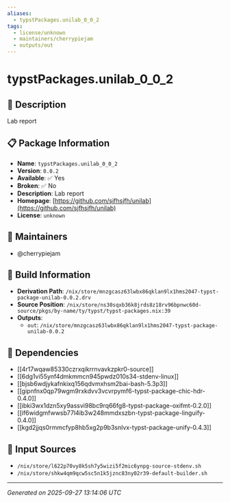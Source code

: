 ```yaml
---
aliases:
  - typstPackages.unilab_0_0_2
tags:
  - license/unknown
  - maintainers/cherrypiejam
  - outputs/out
---
```


# typstPackages.unilab_0_0_2

## 📝 Description

Lab report

## 📋 Package Information

- **Name**: `typstPackages.unilab_0_0_2`
- **Version**: `0.0.2`
- **Available**: ✅ Yes
- **Broken**: ✅ No
- **Description**: Lab report
- **Homepage**: [https://github.com/sjfhsjfh/unilab](https://github.com/sjfhsjfh/unilab)
- **License**: `unknown`
## 👥 Maintainers

- @cherrypiejam


## 🔧 Build Information

- **Derivation Path**: `/nix/store/mnzgcasz63lwbx86qklan9lx1hms2047-typst-package-unilab-0.0.2.drv`
- **Source Position**: `/nix/store/ns30sqxb36k8jrds8z18rv96bpnwc60d-source/pkgs/by-name/ty/typst/typst-packages.nix:39`
- **Outputs**:
  - `out`:  `/nix/store/mnzgcasz63lwbx86qklan9lx1hms2047-typst-package-unilab-0.0.2`

## 🔗 Dependencies

- [[4r17wqaw85330czrxqikrrnvavkzpkr0-source]]
- [[6dg1vi55ynf4dmkmmcn945pwdz010s34-stdenv-linux]]
- [[bjsb6wdjykafnkixq156qdvmxhsm2bai-bash-5.3p3]]
- [[gipnfnx0qp79wgm9rxkdvv3vcvrpymf6-typst-package-chic-hdr-0.4.0]]
- [[ibki3wx1dzn5xy9assvi98bc9rq66fg8-typst-package-oxifmt-0.2.0]]
- [[if6widgmfwwsb77l4ib3w248mmdxszbn-typst-package-linguify-0.4.0]]
- [[kgd2jjqs0rmmcfyp8hb5xg2p9b3snlvx-typst-package-unify-0.4.3]]

## 📁 Input Sources

- `/nix/store/l622p70vy8k5sh7y5wizi5f2mic6ynpg-source-stdenv.sh`
- `/nix/store/shkw4qm9qcw5sc5n1k5jznc83ny02r39-default-builder.sh`

---
*Generated on 2025-09-27 13:14:06 UTC*
